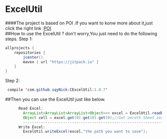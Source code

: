 ExcelUtil
====
####The project is based on POI .If you want to konw more about it,just click the right link :[POI](http://poi.apache.org/)   
##How to use the ExcelUtil ? don't worry,You just need to do the following steps.
Step 1:   
```java
allprojects {
    repositories {
        jcenter()
        maven { url "https://jitpack.io" }
    }
}
```

Step 2:
```java
 compile 'com.github.sqyNick:CExcelUtil:1.0.7'
```
##Then you can use the ExcelUtil just like below.
```java
      Read Excel:
        ArrayList<ArrayList<ArrayList<Object>>> excel = ExcelUtil.readExcel(new File("your excel path"));
        Object cell = excel.get(0).get(0).get(0);//Get zeroth Sheet zeroth rows and 0 columns
        -------------------------------------------------------------------------------------------------
      Write Excel:
        ExcelUtil.writeExcel(excel,"the path you want to save");
```
